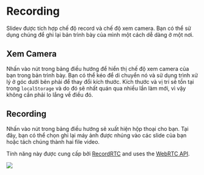 # Recording

Slidev được tích hợp chế độ record và chế độ xem camera. Bạn có thể sử dụng chúng để ghi lại bản trình bày của mình một cách dễ dàng ở một nơi.

## Xem Camera

Nhấn vào nút <carbon-user-avatar class="inline-icon-btn"/> trong bảng điều hướng để hiển thị chế độ xem camera của bạn trong bản trình bày. Bạn có thể kéo để di chuyển nó và sử dụng trình xử lý ở góc dưới bên phải để thay đổi kích thước. Kích thước và vị trí sẽ tồn tại trong `localStorage` và do đó sẽ nhất quán qua nhiều lần làm mới, vì vậy không cần phải lo lắng về điều đó.

<TheTweet id="1395006771027120133" />

## Recording

Nhấn vào nút <carbon-video class="inline-icon-btn"/> trong bảng điều hướng sẽ xuất hiện hộp thoại cho bạn. Tại đây, bạn có thể chọn ghi lại máy ảnh được nhúng vào các slide của bạn hoặc tách chúng thành hai file video.

Tính năng này được cung cấp bởi [RecordRTC](https://github.com/muaz-khan/RecordRTC) and uses the [WebRTC API](https://webrtc.org/).

![](/screenshots/recording.png)
